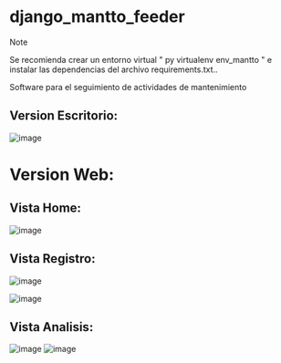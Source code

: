 # django_mantto_feeder
> [!NOTE]
> Se recomienda crear un entorno virtual " py virtualenv env_mantto " e
> instalar las dependencias del archivo requirements.txt..

Software para el seguimiento de actividades de mantenimiento
## Version Escritorio:
![image](https://github.com/user-attachments/assets/1f14afd1-2e0b-41d7-8af0-ec561d97db08)

# Version Web:
## Vista Home:
![image](https://github.com/user-attachments/assets/06a6a944-c760-4109-b404-6bd819502553)

## Vista Registro:
![image](https://github.com/user-attachments/assets/16525dce-8457-4184-8150-cef4e3824db0)

![image](https://github.com/user-attachments/assets/9195ce5a-4f54-43ab-a9b3-afa3b96ed857)

## Vista Analisis:
![image](https://github.com/user-attachments/assets/7f4822aa-03d8-4c17-aa31-3599367637b8)
![image](https://github.com/user-attachments/assets/04cec1e4-41be-4664-be12-3b71c0f5491e)
